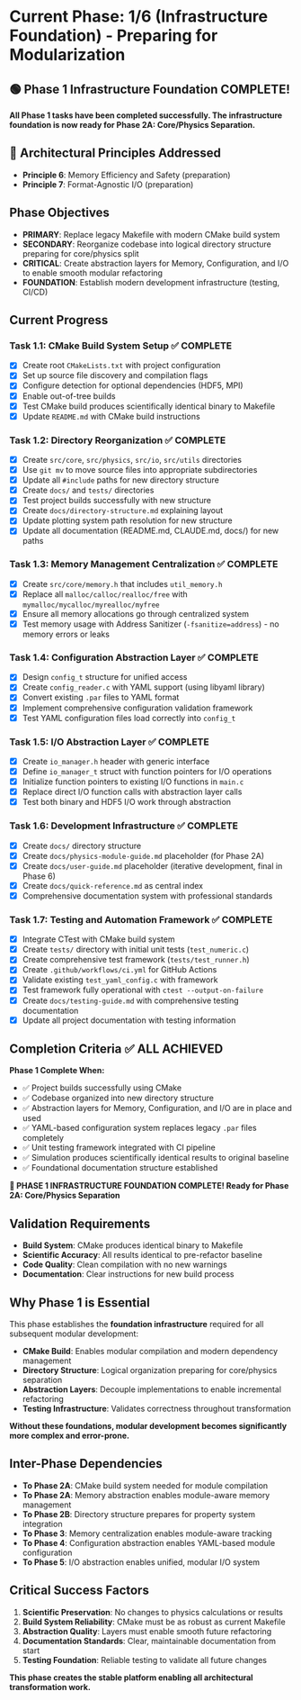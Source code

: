 <!-- Purpose: Current project phase context -->
<!-- Update Rules:
- 500-word limit!
- Include:
  • Phase objectives
  • Current progress as a checklist
  • Completion criteria
  • Inter-phase dependencies
- At major phase completion archive as phase-[X].md and refresh for next phase
-->

# Current Phase: 1/6 (Infrastructure Foundation) - Preparing for Modularization

## 🟢 Phase 1 Infrastructure Foundation COMPLETE!

**All Phase 1 tasks have been completed successfully. The infrastructure foundation is now ready for Phase 2A: Core/Physics Separation.**

## 🎯 Architectural Principles Addressed
- **Principle 6**: Memory Efficiency and Safety (preparation)
- **Principle 7**: Format-Agnostic I/O (preparation)

## Phase Objectives
- **PRIMARY**: Replace legacy Makefile with modern CMake build system
- **SECONDARY**: Reorganize codebase into logical directory structure preparing for core/physics split
- **CRITICAL**: Create abstraction layers for Memory, Configuration, and I/O to enable smooth modular refactoring
- **FOUNDATION**: Establish modern development infrastructure (testing, CI/CD)

## Current Progress

### Task 1.1: CMake Build System Setup ✅ COMPLETE
- [x] Create root `CMakeLists.txt` with project configuration
- [x] Set up source file discovery and compilation flags
- [x] Configure detection for optional dependencies (HDF5, MPI)
- [x] Enable out-of-tree builds
- [x] Test CMake build produces scientifically identical binary to Makefile
- [x] Update `README.md` with CMake build instructions

### Task 1.2: Directory Reorganization ✅ COMPLETE
- [x] Create `src/core`, `src/physics`, `src/io`, `src/utils` directories
- [x] Use `git mv` to move source files into appropriate subdirectories
- [x] Update all `#include` paths for new directory structure
- [x] Create `docs/` and `tests/` directories
- [x] Test project builds successfully with new structure
- [x] Create `docs/directory-structure.md` explaining layout
- [x] Update plotting system path resolution for new structure
- [x] Update all documentation (README.md, CLAUDE.md, docs/) for new paths

### Task 1.3: Memory Management Centralization ✅ COMPLETE
- [x] Create `src/core/memory.h` that includes `util_memory.h`
- [x] Replace all `malloc/calloc/realloc/free` with `mymalloc/mycalloc/myrealloc/myfree`
- [x] Ensure all memory allocations go through centralized system
- [x] Test memory usage with Address Sanitizer (`-fsanitize=address`) - no memory errors or leaks

### Task 1.4: Configuration Abstraction Layer ✅ COMPLETE
- [x] Design `config_t` structure for unified access
- [x] Create `config_reader.c` with YAML support (using libyaml library)
- [x] Convert existing `.par` files to YAML format
- [x] Implement comprehensive configuration validation framework
- [x] Test YAML configuration files load correctly into `config_t`

### Task 1.5: I/O Abstraction Layer ✅ COMPLETE
- [x] Create `io_manager.h` header with generic interface
- [x] Define `io_manager_t` struct with function pointers for I/O operations
- [x] Initialize function pointers to existing I/O functions in `main.c`
- [x] Replace direct I/O function calls with abstraction layer calls
- [x] Test both binary and HDF5 I/O work through abstraction

### Task 1.6: Development Infrastructure ✅ COMPLETE
- [x] Create `docs/` directory structure
- [x] Create `docs/physics-module-guide.md` placeholder (for Phase 2A)
- [x] Create `docs/user-guide.md` placeholder (iterative development, final in Phase 6)
- [x] Create `docs/quick-reference.md` as central index
- [x] Comprehensive documentation system with professional standards

### Task 1.7: Testing and Automation Framework ✅ COMPLETE
- [x] Integrate CTest with CMake build system
- [x] Create `tests/` directory with initial unit tests (`test_numeric.c`)
- [x] Create comprehensive test framework (`tests/test_runner.h`)
- [x] Create `.github/workflows/ci.yml` for GitHub Actions
- [x] Validate existing `test_yaml_config.c` with framework
- [x] Test framework fully operational with `ctest --output-on-failure`
- [x] Create `docs/testing-guide.md` with comprehensive testing documentation
- [x] Update all project documentation with testing information

## Completion Criteria ✅ ALL ACHIEVED
**Phase 1 Complete When:**
- ✅ Project builds successfully using CMake
- ✅ Codebase organized into new directory structure
- ✅ Abstraction layers for Memory, Configuration, and I/O are in place and used
- ✅ YAML-based configuration system replaces legacy `.par` files completely
- ✅ Unit testing framework integrated with CI pipeline
- ✅ Simulation produces scientifically identical results to original baseline
- ✅ Foundational documentation structure established

**🎉 PHASE 1 INFRASTRUCTURE FOUNDATION COMPLETE! Ready for Phase 2A: Core/Physics Separation**

## Validation Requirements
- **Build System**: CMake produces identical binary to Makefile
- **Scientific Accuracy**: All results identical to pre-refactor baseline
- **Code Quality**: Clean compilation with no new warnings
- **Documentation**: Clear instructions for new build process

## Why Phase 1 is Essential
This phase establishes the **foundation infrastructure** required for all subsequent modular development:

- **CMake Build**: Enables modular compilation and modern dependency management
- **Directory Structure**: Logical organization preparing for core/physics separation
- **Abstraction Layers**: Decouple implementations to enable incremental refactoring
- **Testing Infrastructure**: Validates correctness throughout transformation

**Without these foundations, modular development becomes significantly more complex and error-prone.**

## Inter-Phase Dependencies
- **To Phase 2A**: CMake build system needed for module compilation
- **To Phase 2A**: Memory abstraction enables module-aware memory management
- **To Phase 2B**: Directory structure prepares for property system integration
- **To Phase 3**: Memory centralization enables module-aware tracking
- **To Phase 4**: Configuration abstraction enables YAML-based module configuration
- **To Phase 5**: I/O abstraction enables unified, modular I/O system

## Critical Success Factors
1. **Scientific Preservation**: No changes to physics calculations or results
2. **Build System Reliability**: CMake must be as robust as current Makefile
3. **Abstraction Quality**: Layers must enable smooth future refactoring
4. **Documentation Standards**: Clear, maintainable documentation from start
5. **Testing Foundation**: Reliable testing to validate all future changes

**This phase creates the stable platform enabling all architectural transformation work.**